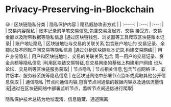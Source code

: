 # Privacy-Preserving-in-Blockchain

 :smiley:
| 区块链隐私分类 | 隐私保护内容 | 隐私威胁攻击方式 |
| :-----: | :---: | :---: |
| 交易内容隐私 | 账本记录的单笔交易信息,包含交易发起方、交易 接受方、交易金额以及附带数据等隐私信息 |通过区块链钱包、浏览器等工具爬取区块链账本记录|
| 账户地址隐私 | 区块链地址与交易的关联关系,包含账户地址的 交易记录、余额以及不同账户间交易等隐私信息 |通过分析区块链账本记录,构建交易网络|
| 用户身份隐私 | 用户和区块链地址、交易的关联关系,包含 同一用户的交易记录、资金余额等隐私信息 |利用区块链交易特征,在交易网络的基础上构建用户网络.也从论坛、交易所等区块链服务获取|
| 节点隐私 | 节点相关信息,包含节点网络 IP、 软件版本、服务器系统等隐私信息 | 在区块链网络中部署节点监听或爬取其他公开信息获取 |
| 通信隐私 |节点间通信内容,包含节点间通信的数据内容以及通信流量情况|通过在区块链网络中部署监听节点，监听节点间通信进行爬取|


隐私保护技术总结为地址混淆、信息隐藏、通道隔离
